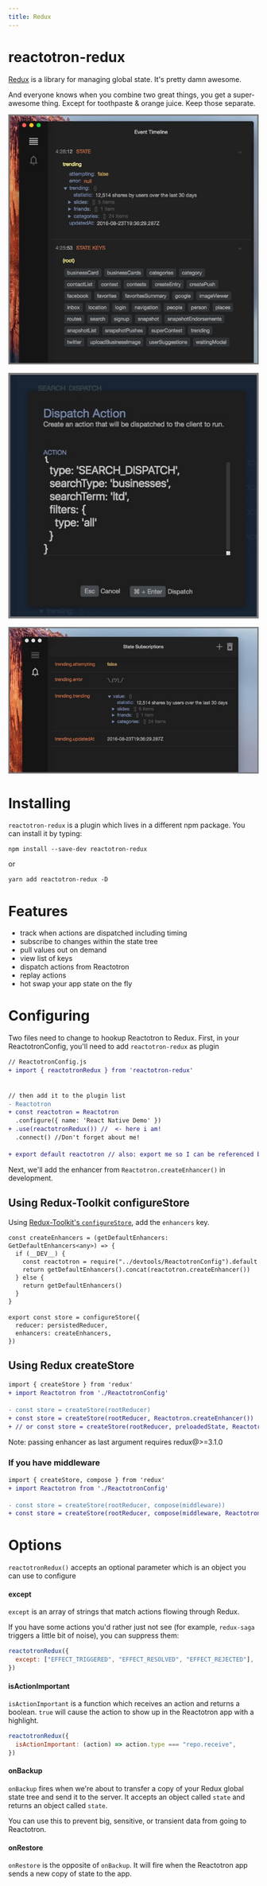 ```yaml
---
title: Redux
---
```


# reactotron-redux

[Redux](http://redux.js.org/) is a library for managing global state. It's pretty damn awesome.

And everyone knows when you combine two great things, you get a super-awesome thing. Except for toothpaste & orange juice. Keep those separate.

![Keys and Values](./images/redux/redux-keys-values.jpg)

![Dispatching](./images/redux/dispatching.jpg)

![Subscriptions](./images/redux/subscriptions.jpg)

# Installing

`reactotron-redux` is a plugin which lives in a different npm package. You can install it by typing:

```
npm install --save-dev reactotron-redux
```

or

```
yarn add reactotron-redux -D
```

# Features

- track when actions are dispatched including timing
- subscribe to changes within the state tree
- pull values out on demand
- view list of keys
- dispatch actions from Reactotron
- replay actions
- hot swap your app state on the fly

# Configuring

Two files need to change to hookup Reactotron to Redux. First, in your
ReactotronConfig, you'll need to add `reactotron-redux` as plugin

```diff
// ReactotronConfig.js
+ import { reactotronRedux } from 'reactotron-redux'


// then add it to the plugin list
- Reactotron
+ const reactotron = Reactotron
  .configure({ name: 'React Native Demo' })
+ .use(reactotronRedux()) //  <- here i am!
  .connect() //Don't forget about me!

+ export default reactotron // also: export me so I can be referenced by Redux store
```

Next, we'll add the enhancer from `Reactotron.createEnhancer()` in development.

## Using Redux-Toolkit configureStore

Using [Redux-Toolkit's `configureStore`](https://redux-toolkit.js.org/api/configureStore), add the `enhancers` key.

```tsx
const createEnhancers = (getDefaultEnhancers: GetDefaultEnhancers<any>) => {
  if (__DEV__) {
    const reactotron = require("../devtools/ReactotronConfig").default
    return getDefaultEnhancers().concat(reactotron.createEnhancer())
  } else {
    return getDefaultEnhancers()
  }
}

export const store = configureStore({
  reducer: persistedReducer,
  enhancers: createEnhancers,
})
```

## Using Redux createStore

```diff
import { createStore } from 'redux'
+ import Reactotron from './ReactotronConfig'

- const store = createStore(rootReducer)
+ const store = createStore(rootReducer, Reactotron.createEnhancer())
+ // or const store = createStore(rootReducer, preloadedState, Reactotron.createEnhancer())
```

Note: passing enhancer as last argument requires redux@>=3.1.0

### If you have middleware

```diff
import { createStore, compose } from 'redux'
+ import Reactotron from './ReactotronConfig'

- const store = createStore(rootReducer, compose(middleware))
+ const store = createStore(rootReducer, compose(middleware, Reactotron.createEnhancer()))
```

# Options

`reactotronRedux()` accepts an optional parameter which is an object you can use
to configure

#### except

`except` is an array of strings that match actions flowing through Redux.

If you have some actions you'd rather just not see (for example, `redux-saga`
triggers a little bit of noise), you can suppress them:

```js
reactotronRedux({
  except: ["EFFECT_TRIGGERED", "EFFECT_RESOLVED", "EFFECT_REJECTED"],
})
```

#### isActionImportant

`isActionImportant` is a function which receives an action and returns a boolean.
`true` will cause the action to show up in the Reactotron app with a highlight.

```js
reactotronRedux({
  isActionImportant: (action) => action.type === "repo.receive",
})
```

#### onBackup

`onBackup` fires when we're about to transfer a copy of your Redux global state
tree and send it to the server. It accepts an object called `state` and returns
an object called `state`.

You can use this to prevent big, sensitive, or transient data from going to
Reactotron.

#### onRestore

`onRestore` is the opposite of `onBackup`. It will fire when the Reactotron app
sends a new copy of state to the app.
